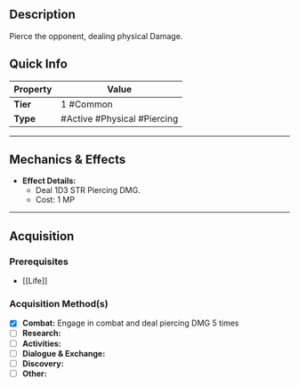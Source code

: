 ## Description
 Pierce the opponent, dealing physical Damage.

## Quick Info
| Property | Value                       |
| -------- | --------------------------- |
| **Tier** | 1 #Common                   |
| **Type** | #Active #Physical #Piercing |

---

## Mechanics & Effects
- **Effect Details:**
    - Deal 1D3 STR Piercing DMG.
    - Cost: 1 MP

---

## Acquisition
### Prerequisites
- [[Life]]

### Acquisition Method(s)
- [x] **Combat:** Engage in combat and deal piercing DMG 5 times 
- [ ] **Research:** 
- [ ] **Activities:** 
- [ ] **Dialogue & Exchange:** 
- [ ] **Discovery:** 
- [ ] **Other:** 
